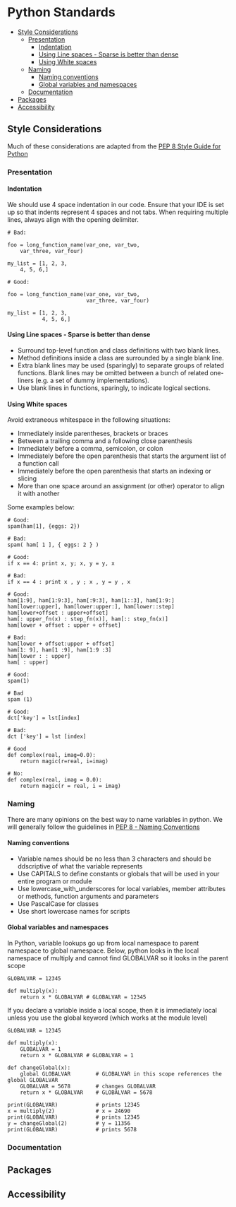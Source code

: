 # Python Standards
- [Style Considerations](#style-considerations)
  * [Presentation](#presentation)
    + [Indentation](#indentation)
    + [Using Line spaces - Sparse is better than dense](#using-line-spaces---sparse-is-better-than-dense)
    + [Using White spaces](#using-white-spaces)
  * [Naming](#naming)
    + [Naming conventions](#naming-conventions)
    + [Global variables and namespaces](#global-variables-and-namespaces)
  * [Documentation](#documentation)
- [Packages](#packages)
- [Accessibility](#accessibility)

## Style Considerations
Much of these considerations are adapted from the [PEP 8  Style Guide for Python](https://peps.python.org/pep-0008/])
### Presentation
#### Indentation
We should use 4 space indentation in our code. Ensure that your IDE is set up so that indents represent 4 spaces and not tabs. When requiring multiple lines, always align with the opening delimiter.
```{python}
# Bad:  

foo = long_function_name(var_one, var_two,  
    var_three, var_four)  

my_list = [1, 2, 3,   
    4, 5, 6,]  

# Good:  

foo = long_function_name(var_one, var_two,  
                         var_three, var_four)  

my_list = [1, 2, 3,   
           4, 5, 6,]
```
#### Using Line spaces - Sparse is better than dense
- Surround top-level function and class definitions with two blank lines.
- Method definitions inside a class are surrounded by a single blank line.
- Extra blank lines may be used (sparingly) to separate groups of related functions. Blank lines may be omitted between a bunch of related one-liners (e.g. a set of dummy implementations).
- Use blank lines in functions, sparingly, to indicate logical sections.
#### Using White spaces
Avoid extraneous whitespace in the following situations:
- Immediately inside parentheses, brackets or braces
- Between a trailing comma and a following close parenthesis
- Immediately before a comma, semicolon, or colon
- Immediately before the open parenthesis that starts the argument list of a function call
- Immediately before the open parenthesis that starts an indexing or slicing
- More than one space around an assignment (or other) operator to align it with another
  
Some examples below:
```{python}
# Good:  
spam(ham[1], {eggs: 2})  

# Bad:  
spam( ham[ 1 ], { eggs: 2 } )  

# Good:  
if x == 4: print x, y; x, y = y, x  

# Bad:  
if x == 4 : print x , y ; x , y = y , x  

# Good:  
ham[1:9], ham[1:9:3], ham[:9:3], ham[1::3], ham[1:9:]  
ham[lower:upper], ham[lower:upper:], ham[lower::step]  
ham[lower+offset : upper+offset]  
ham[: upper_fn(x) : step_fn(x)], ham[:: step_fn(x)]  
ham[lower + offset : upper + offset]  

# Bad:  
ham[lower + offset:upper + offset]  
ham[1: 9], ham[1 :9], ham[1:9 :3]  
ham[lower : : upper]  
ham[ : upper]  

# Good:  
spam(1)  

# Bad  
spam (1)  

# Good:  
dct['key'] = lst[index]  

# Bad:  
dct ['key'] = lst [index]  

# Good  
def complex(real, imag=0.0):  
    return magic(r=real, i=imag)  

# No:  
def complex(real, imag = 0.0):  
    return magic(r = real, i = imag)

```
### Naming
There are many opinions on the best way to name variables in python. We will generally follow the guidelines in [PEP 8 - Naming Conventions](https://peps.python.org/pep-0008/#naming-conventions)
#### Naming conventions
- Variable names should be no less than 3 characters and should be ddscriptive of what the variable represents
- Use CAPITALS to define constants or globals that will be used in your entire program or module
- Use lowercase_with_underscores for local variables, member attributes or methods, function arguments and parameters
- Use PascalCase for classes
- Use short lowercase names for scripts

#### Global variables and namespaces
In Python, variable lookups go up from local namespace to parent namespace to global namespace. Below, python looks in the local namespace of multiply and cannot find GLOBALVAR so it looks in the parent scope
```{python}
GLOBALVAR = 12345  

def multiply(x):  
    return x * GLOBALVAR # GLOBALVAR = 12345
```
If you declare a variable inside a local scope, then it is immediately local unless you use the global keyword (which works at the module level)
```{python}
GLOBALVAR = 12345  

def multiply(x):  
    GLOBALVAR = 1  
    return x * GLOBALVAR # GLOBALVAR = 1  

def changeGlobal(x):  
    global GLOBALVAR        # GLOBALVAR in this scope references the global GLOBALVAR  
    GLOBALVAR = 5678        # changes GLOBALVAR  
    return x * GLOBALVAR    # GLOBALVAR = 5678  

print(GLOBALVAR)            # prints 12345  
x = multiply(2)             # x = 24690  
print(GLOBALVAR)            # prints 12345  
y = changeGlobal(2)         # y = 11356  
print(GLOBALVAR)            # prints 5678
```
### Documentation
## Packages
## Accessibility

